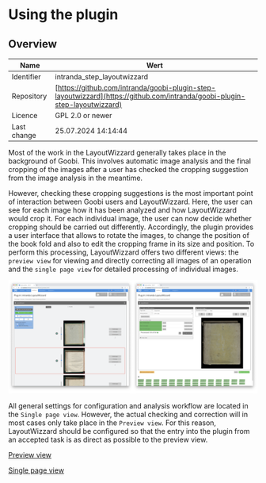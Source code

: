 # Using the plugin

## Overview

Name                     | Wert
-------------------------|-----------
Identifier               | intranda_step_layoutwizzard
Repository               | [https://github.com/intranda/goobi-plugin-step-layoutwizzard](https://github.com/intranda/goobi-plugin-step-layoutwizzard)
Licence              | GPL 2.0 or newer 
Last change    | 25.07.2024 14:14:44


Most of the work in the LayoutWizzard generally takes place in the background of Goobi. This involves automatic image analysis and the final cropping of the images after a user has checked the cropping suggestion from the image analysis in the meantime.

However, checking these cropping suggestions is the most important point of interaction between Goobi users and LayoutWizzard. Here, the user can see for each image how it has been analyzed and how LayoutWizzard would crop it. For each individual image, the user can now decide whether cropping should be carried out differently. Accordingly, the plugin provides a user interface that allows to rotate the images, to change the position of the book fold and also to edit the cropping frame in its size and position. To perform this processing, LayoutWizzard offers two different views: the `preview view` for viewing and directly correcting all images of an operation and the `single page view` for detailed processing of individual images.

![Preview view and single page view in comparison](images/goobi-plugin-step-layoutwizzard_screen_views.png)

All general settings for configuration and analysis workflow are located in the `Single page view`. However, the actual checking and correction will in most cases only take place in the `Preview view`. For this reason, LayoutWizzard should be configured so that the entry into the plugin from an accepted task is as direct as possible to the preview view.

[Preview view](page_01_01_en.md)

[Single page view](page_01_02_00_en.md)